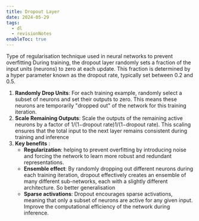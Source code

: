 ```yaml
---
title: Dropout Layer
date: 2024-05-29
tags:
  - dl
  - revisionNotes
enableToc: true
---
```


Type of regularisation technique used in neural networks to prevent overfitting
During training, the dropout layer randomly sets a fraction of the input units (neurons) to zero at each update. This fraction is determined by a hyper parameter known as the dropout rate, typically set between 0.2 and 0.5.
1. **Randomly Drop Units**: For each training example, randomly select a subset of neurons and set their outputs to zero. This means these neurons are temporarily "dropped out" of the network for this training iteration.
2. **Scale Remaining Outputs**: Scale the outputs of the remaining active neurons by a factor of 1/(1−dropout rate)1/(1−dropout rate). This scaling ensures that the total input to the next layer remains consistent during training and inference
3. **Key benefits** :
    - **Regularization**: helping to prevent overfitting by introducing noise and forcing the network to learn more robust and redundant representations.
    - **Ensemble effect**: By randomly dropping out different neurons during each training iteration, dropout effectively creates an ensemble of many different sub-networks, each with a slightly different architecture. So better generalisation
    - **Sparse activations**: Dropout encourages sparse activations, meaning that only a subset of neurons are active for any given input. Improve the computational efficiency of the network during inference.